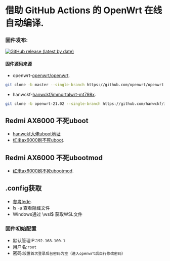 # 借助 GitHub Actions 的 OpenWrt 在线自动编译.

### 固件发布:
[![GitHub release (latest by date)](https://img.shields.io/github/v/release/fabian4/Actions-OpenWrt-AX6000?label=固件下载)](https://github.com/fabian4/Actions-OpenWrt-AX6000/releases/latest)

#### 固件源码来源
- openwrt-[openwrt/openwrt](https://github.com/openwrt/openwrt).
```bash
git clone -b master --single-branch https://github.com/openwrt/openwrt
```

- hanwckf-[hanwckf/immortalwrt-mt798x](https://github.com/hanwckf/immortalwrt-mt798x).
```bash
git clone -b openwrt-21.02 --single-branch https://github.com/hanwckf/immortalwrt-mt798x
```

## Redmi AX6000 不死uboot
- [hanwckf大佬uboot地址](https://github.com/hanwckf/bl-mt798x/releases/latest)
- [红米ax6000刷不死uboot](https://blog.w2aa.ga/post/ax6000-uboot.html).

## Redmi AX6000 不死ubootmod
- [红米ax6000刷不死ubootmod](https://www.right.com.cn/forum/thread-8272071-1-2.html).

## .config获取
- [参考lede](https://github.com/coolsnowwolf/lede/issues).
- ls -a 查看隐藏文件
- Windows通过 \\wsl$  获取WSL文件

### 固件初始配置
- 默认管理IP:`192.168.100.1`
- 用户名:`root`
- 密码:`设置首次登录后台密码为空（进入openwrt后自行修改密码）`
